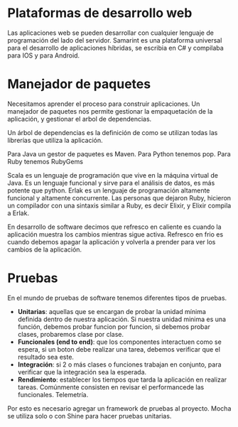 # Plataformas de desarrollo web
Las aplicaciones web se pueden desarrollar con cualquier lenguaje de programación del lado del servidor.
Samarint es una plataforma universal para el desarrollo de aplicaciones híbridas, se escribia en C# y compilaba para IOS y para Android.

# Manejador de paquetes
Necesitamos aprender el proceso para construir aplicaciones.
Un manejador de paquetes nos permite gestionar la empaquetación de la aplicación, y gestionar el arbol de dependencias.

Un árbol de dependencias es la definición de como se utilizan todas las librerías que utiliza la aplicación.

Para Java un gestor de paquetes es Maven.
Para Python tenemos pop.
Para Ruby tenemos RubyGems

Scala es un lenguaje de programación que vive en la máquina virtual de Java. Es un lenguaje funcional y sirve para el análisis de datos, es más potente que python.
Erlak es un lenguaje de programación altamente funcional y altamente concurrente.
Las personas que dejaron Ruby, hicieron un compilador con una sintaxis similar a Ruby, es decir Elixir, y Elixir compila a Erlak.

En desarrollo de software decimos que refresco en caliente es cuando la aplicación muestra los cambios mientras sigue activa. Refresco en frio es cuando debemos apagar la aplicación y volverla a prender para ver los cambios de la aplicación.

# Pruebas
En el mundo de pruebas de software tenemos diferentes tipos de pruebas.
- **Unitarias**: aquellas que se encargan de probar la unidad mínima definida dentro de nuestra aplicación. Si nuestra unidad minima es una función, debemos probar funcion por funcion, si debemos probar clases, probaremos clase por clase.
- **Funcionales (end to end)**: que los componentes interactuen como se espera, si un boton debe realizar una tarea, debemos verificar que el resultado sea este.
- **Integración**: si 2 o más clases o funciones trabajan en conjunto, para verificar que la integración sea la esperada.
- **Rendimiento**: establecer los tiempos que tarda la aplicación en realizar tareas. Comúnmente consisten en revisar el performancede las funcionales. Telemetría.

Por esto es necesario agregar un framework de pruebas al proyecto.
Mocha se utiliza solo o con Shine para hacer pruebas unitarias.